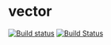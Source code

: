 # vector
[![Build status](https://ci.appveyor.com/api/projects/status/uqum15iyvs1keoea/branch/newbranch?svg=true)](https://ci.appveyor.com/project/Hudgaina/vectorc/branch/newbranch)
[![Build Status](https://travis-ci.org/Hudgaina/Vectorc-.svg?branch=master)](https://travis-ci.org/Hudgaina/Vectorc-)
